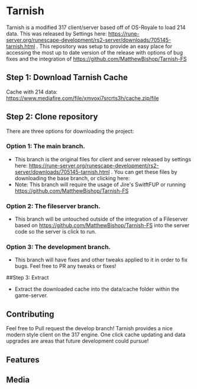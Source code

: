 # Tarnish

Tarnish is a modified 317 client/server based off of OS-Royale to load 214 data. This was released by Settings here: https://rune-server.org/runescape-development/rs2-server/downloads/705145-tarnish.html . This repository was setup to provide an easy place for accessing the most up to date version of the release with options of bug fixes and the integration of https://github.com/MatthewBishop/Tarnish-FS

## Step 1: Download Tarnish Cache
Cache with 214 data: https://www.mediafire.com/file/xmvoxi7srcrts3h/cache.zip/file

## Step 2: Clone repository 
There are three options for downloading the project:

### Option 1: The main branch. 
* This branch is the original files for client and server released by settings here: https://rune-server.org/runescape-development/rs2-server/downloads/705145-tarnish.html . You can get these files by downloading the base branch, or clicking here: 
* Note: This branch will require the usage of Jire's SwitftFUP or running https://github.com/MatthewBishop/Tarnish-FS 

### Option 2: The fileserver branch. 
* This branch will be untouched outside of the integration of a Fileserver based on https://github.com/MatthewBishop/Tarnish-FS into the server code so the server is click to run.

### Option 3: The development branch. 
* This branch will have fixes and other tweaks applied to it in order to fix bugs. Feel free to PR any tweaks or fixes!

##Step 3: Extract 
* Extract the downloaded cache into the data/cache folder within the game-server.

## Contributing
Feel free to Pull request the develop branch! Tarnish provides a nice modern style client on the 317 engine. One click cache updating and data upgrades are areas that future development could pursue!

## Features

## Media
